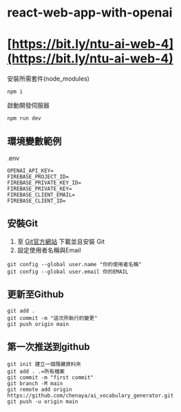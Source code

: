 # react-web-app-with-openai

# [https://bit.ly/ntu-ai-web-4](https://bit.ly/ntu-ai-web-4)

安裝所需套件(node_modules)
```
npm i
```

啟動開發伺服器
```
npm run dev
```

## 環境變數範例

.env
```
OPENAI_API_KEY=
FIREBASE_PROJECT_ID=
FIREBASE_PRIVATE_KEY_ID=
FIREBASE_PRIVATE_KEY=
FIREBASE_CLIENT_EMAIL=
FIREBASE_CLIENT_ID=
```

## 安裝Git

1. 至 [Git官方網站](https://www.git-scm.com/) 下載並且安裝 Git
2. 設定使用者名稱與Email

```
git config --global user.name "你的使用者名稱"
git config --global user.email 你的EMAIL
```

## 更新至Github
```
git add .
git commit -m "這次所執行的變更"
git push origin main
```

## 第一次推送到github
```
git init 建立一個隱藏資料夾
git add . .=所有檔案
git commit -m "first commit" 
git branch -M main
git remote add origin https://github.com/chenaya/ai_vocabulary_generator.git
git push -u origin main
```